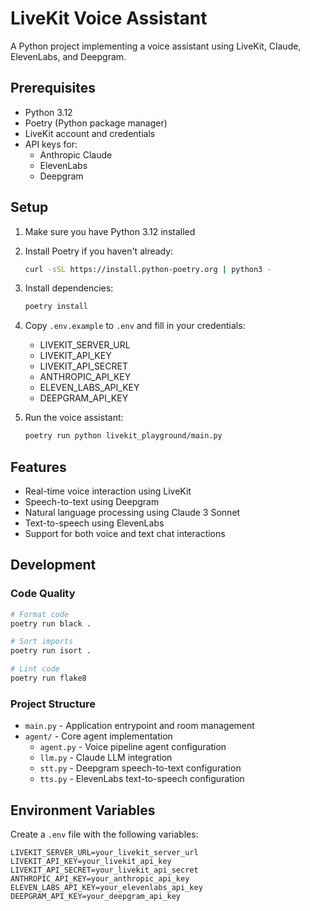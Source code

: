 # LiveKit Voice Assistant

A Python project implementing a voice assistant using LiveKit, Claude, ElevenLabs, and Deepgram.

## Prerequisites

- Python 3.12
- Poetry (Python package manager)
- LiveKit account and credentials
- API keys for:
  - Anthropic Claude
  - ElevenLabs
  - Deepgram

## Setup

1. Make sure you have Python 3.12 installed
2. Install Poetry if you haven't already:
   ```bash
   curl -sSL https://install.python-poetry.org | python3 -
   ```
3. Install dependencies:
   ```bash
   poetry install
   ```
4. Copy `.env.example` to `.env` and fill in your credentials:
   - LIVEKIT_SERVER_URL
   - LIVEKIT_API_KEY
   - LIVEKIT_API_SECRET
   - ANTHROPIC_API_KEY
   - ELEVEN_LABS_API_KEY
   - DEEPGRAM_API_KEY

5. Run the voice assistant:
   ```bash
   poetry run python livekit_playground/main.py
   ```

## Features

- Real-time voice interaction using LiveKit
- Speech-to-text using Deepgram
- Natural language processing using Claude 3 Sonnet
- Text-to-speech using ElevenLabs
- Support for both voice and text chat interactions

## Development

### Code Quality

```bash
# Format code
poetry run black .

# Sort imports
poetry run isort .

# Lint code
poetry run flake8
```

### Project Structure

- `main.py` - Application entrypoint and room management
- `agent/` - Core agent implementation
  - `agent.py` - Voice pipeline agent configuration
  - `llm.py` - Claude LLM integration
  - `stt.py` - Deepgram speech-to-text configuration
  - `tts.py` - ElevenLabs text-to-speech configuration

## Environment Variables

Create a `.env` file with the following variables:

```
LIVEKIT_SERVER_URL=your_livekit_server_url
LIVEKIT_API_KEY=your_livekit_api_key
LIVEKIT_API_SECRET=your_livekit_api_secret
ANTHROPIC_API_KEY=your_anthropic_api_key
ELEVEN_LABS_API_KEY=your_elevenlabs_api_key
DEEPGRAM_API_KEY=your_deepgram_api_key
```
